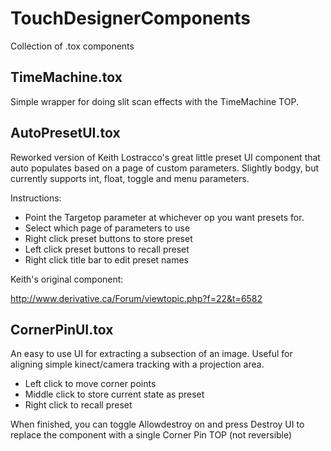 # TouchDesignerComponents
Collection of .tox components

## TimeMachine.tox
Simple wrapper for doing slit scan effects with the TimeMachine TOP.

## AutoPresetUI.tox
Reworked version of Keith Lostracco's great little preset UI component that auto populates based on a page of custom parameters. Slightly bodgy, but currently supports int, float, toggle and menu parameters.

Instructions:
- Point the Targetop parameter at whichever op you want presets for.
- Select which page of parameters to use
- Right click preset buttons to store preset
- Left click preset buttons to recall preset
- Right click title bar to edit preset names


Keith's original component:

http://www.derivative.ca/Forum/viewtopic.php?f=22&t=6582


## CornerPinUI.tox
An easy to use UI for extracting a subsection of an image. Useful for aligning simple kinect/camera tracking with a projection area.
- Left click to move corner points
- Middle click to store current state as preset
- Right click to recall preset

When finished, you can toggle Allowdestroy on and press Destroy UI to replace the component with a single Corner Pin TOP (not reversible)
